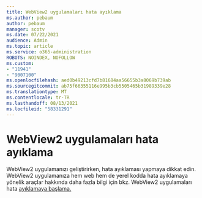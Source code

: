 ```yaml
---
title: WebView2 uygulamaları hata ayıklama
ms.author: pebaum
author: pebaum
manager: scotv
ms.date: 07/22/2021
audience: Admin
ms.topic: article
ms.service: o365-administration
ROBOTS: NOINDEX, NOFOLLOW
ms.custom:
- "11941"
- "9007100"
ms.openlocfilehash: aed0b49213cfd7b81684aa56655b3a8069b739ab
ms.sourcegitcommit: ab75f66355116e995b3cb5505465b31989339e28
ms.translationtype: MT
ms.contentlocale: tr-TR
ms.lasthandoff: 08/13/2021
ms.locfileid: "58331291"
---
```

# <a name="debug-webview2-apps"></a>WebView2 uygulamaları hata ayıklama

WebView2 uygulamanızı geliştirirken, hata ayıklaması yapmaya dikkat edin. WebView2 uygulamanıza hem web hem de yerel kodda hata ayıklamaya yönelik araçlar hakkında daha fazla bilgi için bkz. WebView2 uygulamaları hata [ayıklamaya başlama.](https://docs.microsoft.com/microsoft-edge/webview2/how-to/debug)